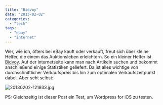 ```yaml
---
title: "Bidvoy"
date: "2013-02-02"
categories: 
  - "tech"
tags: 
  - "ebay"
  - "internet"
---
```


Wer, wie ich, öfters bei eBay kauft oder verkauft, freut sich über kleine Helfer, die einem das Auktionsleben erleichtern. So ein kleiner Helfer ist [Bidvoy](http://bidvoy.net). Auf der Internetseite kann man nach Artikeln suchen und bekommt anschließend einige Statistiken geliefert. Da ist alles wichtige von durchschnittlicher Verkaufspreis bis hin zum optimalen Verkaufszeitpunkt dabei. Aber seht selbst:  
  
![20130202-121933.jpg](/images/20130202-121933.jpg)  
  
PS: Gleichzeitig ist dieser Post ein Test, um Wordpress for iOS zu testen.
